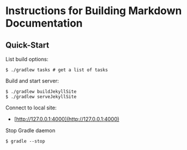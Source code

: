 # Instructions for Building Markdown Documentation

## Quick-Start

List build options:

    $ ./gradlew tasks # get a list of tasks

Build and start server: 

    $ ./gradlew buildJekyllSite
    $ ./gradlew serveJekyllSite


Connect to local site: 

* [http://127.0.0.1:4000](http://127.0.0.1:4000)

Stop Gradle daemon

    $ gradle --stop